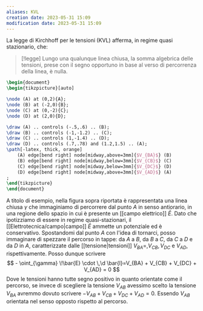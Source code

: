 ```yaml
---
aliases: KVL 
creation date: 2023-05-31 15:09
modification date: 2023-05-31 15:09
---
```

La legge di Kirchhoff per le tensioni (KVL) afferma, in regime quasi stazionario, che:

>[!legge]
>Lungo una qualunque linea chiusa, la somma algebrica delle tensioni, prese con il segno opportuno in base al verso di percorrenza della linea, è nulla.

```tikz
\begin{document}
\begin{tikzpicture}[auto]

\node (A) at (0,2){A};
\node (B) at (-2,0){B};
\node (C) at (0,-2){C};
\node (D) at (2,0){D};

\draw (A) .. controls (-.5,.6) .. (B);
\draw (B) .. controls (-1,-1.2) .. (C);
\draw (C) .. controls (1,-1.4) .. (D);
\draw (D) .. controls (.7,.78) and (1.2,1.5) .. (A);
\path[-latex, thick, orange]
	(A) edge[bend right] node[midway,above=3mm]{$V_{BA}$} (B)
	(B) edge[bend right] node[midway,below=3mm]{$V_{CB}$} (C)
	(C) edge[bend right] node[midway,below=3mm]{$V_{DC}$} (D)
	(D) edge[bend right] node[midway,above=3mm]{$V_{AD}$} (A)
;
\end{tikzpicture}
\end{document}
```

A titolo di esempio, nella figura sopra riportata è rappresentata una linea chiusa $\gamma$ che immaginiamo di percorrere dal punto $A$ in senso antiorario, in una regione dello spazio in cui è presente un [[campo elettrico]] $\bar{E}$.
Dato che ipotizziamo di essere in regime quasi-stazionari, il [[Elettrotecnica/campo|campo]] $\bar{E}$ ammette un potenziale ed è conservativo. Spostandomi dal punto $A$ con l'idea di tornarci, posso immaginare di spezzare il percorso in tappe: da $A$ a $B$, da $B$ a $C$, da $C$ a $D$ e da $D$ in $A$, caratterizzate dalle [[tensione|tensioni]] $V_{BA} =, V_{CB}, V_{DC}$ e $V_{AD}$, rispettivamente. Posso dunque scrivere
$$ - \oint_{\gamma} \!\bar{E} \cdot \,\d \bar{l}=V_{BA} + V_{CB} + V_{DC} + V_{AD} = 0  $$
Dove le tensioni hanno tutte segno positivo in quanto orientate come il percorso, se invece di scegliere la tensione $V_{AB}$ avessimo scelto la tensione $V_{BA}$ avremmo dovuto scrivere $-V_{AB} + V_{CB} + V_{DC} + V_{AD} = 0$. Essendo $V_{AB}$ orientata nel senso opposto rispetto al percorso.

